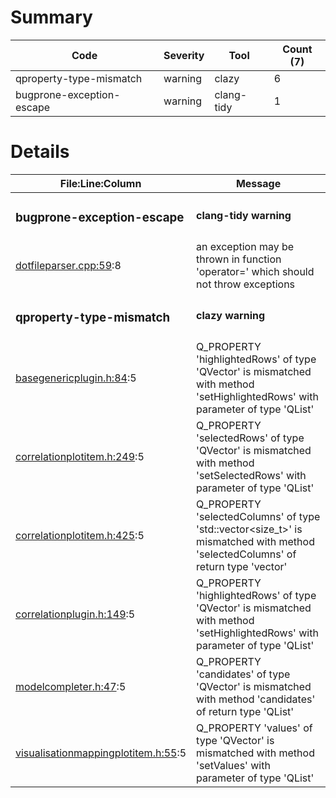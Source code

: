 # Summary
| Code | Severity | Tool | Count (7) |
|---|---|---|---|
| qproperty-type-mismatch | warning | clazy | 6 |
| bugprone-exception-escape | warning | clang-tidy | 1 |
# Details
| File:Line:Column | Message |
|---|---|
| <h3>bugprone-exception-escape</h3> | <h4>clang-tidy warning</h4> |
| [dotfileparser.cpp:59](https://github.com/graphia-app/graphia/blame/iwyu/source/shared/loading/dotfileparser.cpp#L59 "source/shared/loading/dotfileparser.cpp:59"):8 | an exception may be thrown in function 'operator=' which should not throw exceptions |
| <h3>qproperty-type-mismatch</h3> | <h4>clazy warning</h4> |
| [basegenericplugin.h:84](https://github.com/graphia-app/graphia/blame/iwyu/source/shared/plugins/basegenericplugin.h#L84 "source/shared/plugins/basegenericplugin.h:84"):5 | Q_PROPERTY 'highlightedRows' of type 'QVector<int>' is mismatched with method 'setHighlightedRows' with parameter of type 'QList<int>' |
| [correlationplotitem.h:249](https://github.com/graphia-app/graphia/blame/iwyu/source/plugins/correlation/correlationplotitem.h#L249 "source/plugins/correlation/correlationplotitem.h:249"):5 | Q_PROPERTY 'selectedRows' of type 'QVector<int>' is mismatched with method 'setSelectedRows' with parameter of type 'QList<int>' |
| [correlationplotitem.h:425](https://github.com/graphia-app/graphia/blame/iwyu/source/plugins/correlation/correlationplotitem.h#L425 "source/plugins/correlation/correlationplotitem.h:425"):5 | Q_PROPERTY 'selectedColumns' of type 'std::vector<size_t>' is mismatched with method 'selectedColumns' of return type 'vector<unsignedlong>' |
| [correlationplugin.h:149](https://github.com/graphia-app/graphia/blame/iwyu/source/plugins/correlation/correlationplugin.h#L149 "source/plugins/correlation/correlationplugin.h:149"):5 | Q_PROPERTY 'highlightedRows' of type 'QVector<int>' is mismatched with method 'setHighlightedRows' with parameter of type 'QList<int>' |
| [modelcompleter.h:47](https://github.com/graphia-app/graphia/blame/iwyu/source/shared/utils/modelcompleter.h#L47 "source/shared/utils/modelcompleter.h:47"):5 | Q_PROPERTY 'candidates' of type 'QVector<QModelIndex>' is mismatched with method 'candidates' of return type 'QList<QModelIndex>' |
| [visualisationmappingplotitem.h:55](https://github.com/graphia-app/graphia/blame/iwyu/source/app/ui/visualisations/visualisationmappingplotitem.h#L55 "source/app/ui/visualisations/visualisationmappingplotitem.h:55"):5 | Q_PROPERTY 'values' of type 'QVector<double>' is mismatched with method 'setValues' with parameter of type 'QList<double>' |

